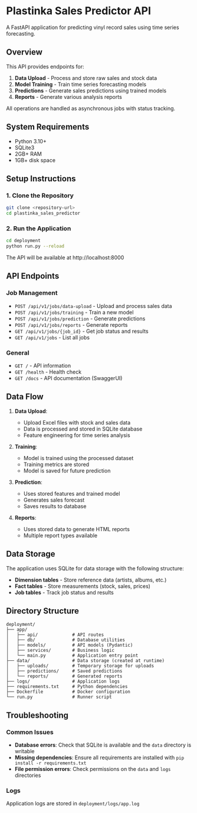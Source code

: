 # Plastinka Sales Predictor API

A FastAPI application for predicting vinyl record sales using time series forecasting.

## Overview

This API provides endpoints for:

1. **Data Upload** - Process and store raw sales and stock data
2. **Model Training** - Train time series forecasting models
3. **Predictions** - Generate sales predictions using trained models
4. **Reports** - Generate various analysis reports

All operations are handled as asynchronous jobs with status tracking.

## System Requirements

- Python 3.10+
- SQLite3
- 2GB+ RAM
- 1GB+ disk space

## Setup Instructions

### 1. Clone the Repository

```bash
git clone <repository-url>
cd plastinka_sales_predictor
```

### 2. Run the Application

```bash
cd deployment
python run.py --reload
```

The API will be available at http://localhost:8000

## API Endpoints

### Job Management

- `POST /api/v1/jobs/data-upload` - Upload and process sales data
- `POST /api/v1/jobs/training` - Train a new model
- `POST /api/v1/jobs/prediction` - Generate predictions
- `POST /api/v1/jobs/reports` - Generate reports
- `GET /api/v1/jobs/{job_id}` - Get job status and results
- `GET /api/v1/jobs` - List all jobs

### General

- `GET /` - API information
- `GET /health` - Health check
- `GET /docs` - API documentation (SwaggerUI)

## Data Flow

1. **Data Upload**:
   - Upload Excel files with stock and sales data
   - Data is processed and stored in SQLite database
   - Feature engineering for time series analysis

2. **Training**:
   - Model is trained using the processed dataset
   - Training metrics are stored
   - Model is saved for future prediction

3. **Prediction**:
   - Uses stored features and trained model
   - Generates sales forecast
   - Saves results to database

4. **Reports**:
   - Uses stored data to generate HTML reports
   - Multiple report types available

## Data Storage

The application uses SQLite for data storage with the following structure:

- **Dimension tables** - Store reference data (artists, albums, etc.)
- **Fact tables** - Store measurements (stock, sales, prices)
- **Job tables** - Track job status and results

## Directory Structure

```
deployment/
├── app/
│   ├── api/             # API routes
│   ├── db/              # Database utilities
│   ├── models/          # API models (Pydantic)
│   ├── services/        # Business logic
│   └── main.py          # Application entry point
├── data/                # Data storage (created at runtime)
│   ├── uploads/         # Temporary storage for uploads
│   ├── predictions/     # Saved predictions
│   └── reports/         # Generated reports
├── logs/                # Application logs
├── requirements.txt     # Python dependencies
├── Dockerfile           # Docker configuration
└── run.py               # Runner script
```

## Troubleshooting

### Common Issues

- **Database errors**: Check that SQLite is available and the `data` directory is writable
- **Missing dependencies**: Ensure all requirements are installed with `pip install -r requirements.txt`
- **File permission errors**: Check permissions on the `data` and `logs` directories

### Logs

Application logs are stored in `deployment/logs/app.log` 